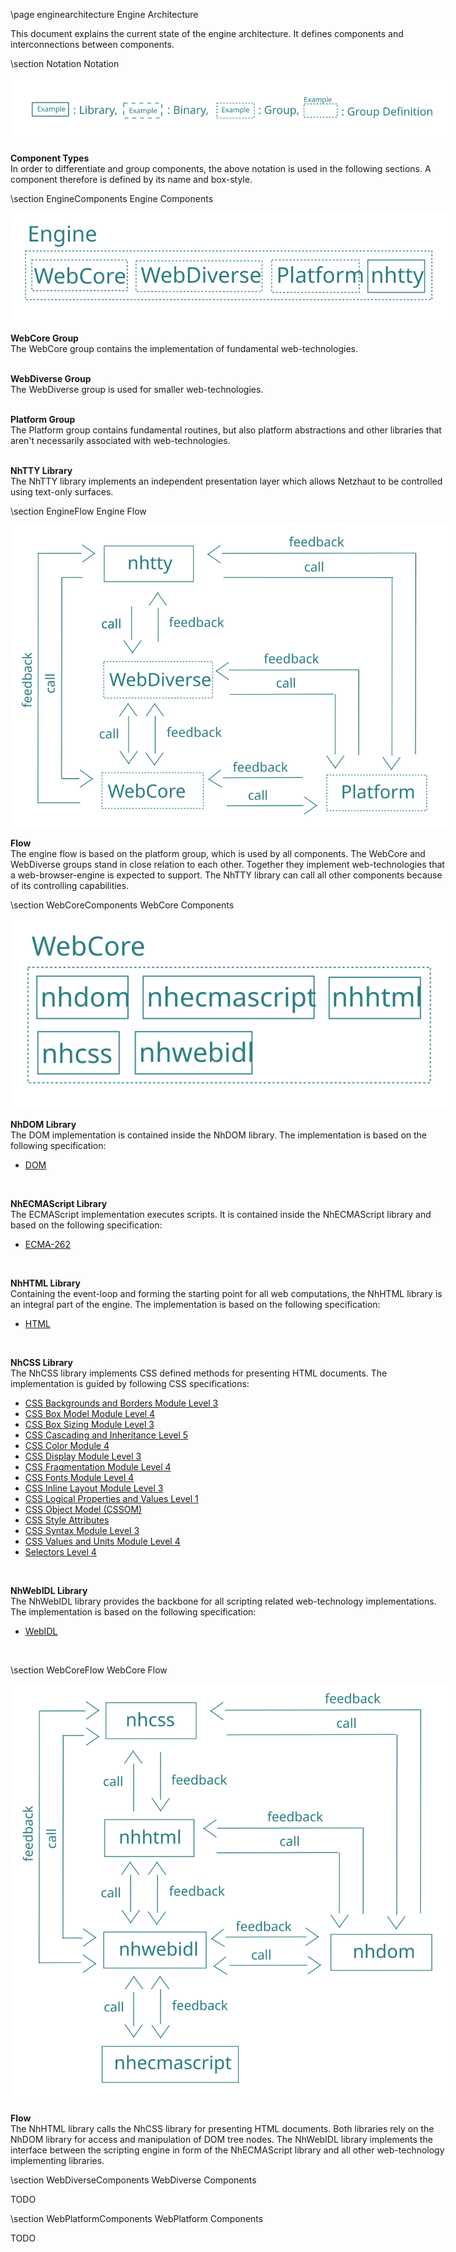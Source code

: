\page enginearchitecture Engine Architecture

<div style="width:700px;">

This document explains the current state of the engine architecture. It defines components and interconnections between components.

\section Notation Notation 

<img alt="Component Types" src="../architecture/componenttypes.svg"/>

**Component Types**  
In order to differentiate and group components, the above notation is used in the following sections. A component therefore is defined by its name and box-style.

\section EngineComponents Engine Components

<img alt="Engine Components" src="../architecture/enginecomponents.svg"/>

**WebCore Group**  
The WebCore group contains the implementation of fundamental web-technologies.  
<br>

**WebDiverse Group**  
The WebDiverse group is used for smaller web-technologies.  
<br>

**Platform Group**  
The Platform group contains fundamental routines, but also platform abstractions and other libraries that aren't necessarily associated with web-technologies.  
<br>

**NhTTY Library**  
The NhTTY library implements an independent presentation layer which allows Netzhaut to be controlled using text-only surfaces.
<br>

\section EngineFlow Engine Flow

<img alt="Engine Flow" src="../architecture/engineflow.svg"/>

**Flow**  
The engine flow is based on the platform group, which is used by all components. The WebCore and WebDiverse groups stand in close relation to each other. Together they implement web-technologies that a web-browser-engine is expected to support. The NhTTY library can call all other components because of its controlling capabilities.  

\section WebCoreComponents WebCore Components

<img alt="WebCore Components" src="../architecture/enginewebcorecomponents.svg"/>

**NhDOM Library**  
The DOM implementation is contained inside the NhDOM library. The implementation is based on the following specification: 
- [DOM](https://dom.spec.whatwg.org/)
<br>

**NhECMAScript Library**  
The ECMAScript implementation executes scripts. It is contained inside the NhECMAScript library and based on the following specification:
- [ECMA-262](https://www.ecma-international.org/ecma-262/)
<br>

**NhHTML Library**  
Containing the event-loop and forming the starting point for all web computations, the NhHTML library is an integral part of the engine. The implementation is based on the following specification:
- [HTML](https://html.spec.whatwg.org/multipage/)
<br>

**NhCSS Library**  
The NhCSS library implements CSS defined methods for presenting HTML documents. The implementation is guided by following CSS specifications:  
- [CSS Backgrounds and Borders Module Level 3](https://www.w3.org/TR/css-backgrounds-3/)
- [CSS Box Model Module Level 4](https://www.w3.org/TR/css-box-4/)
- [CSS Box Sizing Module Level 3](https://www.w3.org/TR/css-sizing-3/)
- [CSS Cascading and Inheritance Level 5](https://www.w3.org/TR/css-cascade-5/)
- [CSS Color Module 4](https://www.w3.org/TR/css-color-4/)
- [CSS Display Module Level 3](https://www.w3.org/TR/css-display-3/)
- [CSS Fragmentation Module Level 4](https://www.w3.org/TR/css-break-4/)
- [CSS Fonts Module Level 4](https://www.w3.org/TR/css-fonts-4/)
- [CSS Inline Layout Module Level 3](https://www.w3.org/TR/css-inline-3)
- [CSS Logical Properties and Values Level 1](https://www.w3.org/TR/css-logical-1)
- [CSS Object Model (CSSOM)](https://www.w3.org/TR/cssom-1/)
- [CSS Style Attributes](https://www.w3.org/TR/css-style-attr/)
- [CSS Syntax Module Level 3](https://www.w3.org/TR/css-syntax-3/)
- [CSS Values and Units Module Level 4](https://www.w3.org/TR/css-values-4/)
- [Selectors Level 4](https://www.w3.org/TR/selectors-4/)
<br>

**NhWebIDL Library**  
The NhWebIDL library provides the backbone for all scripting related web-technology implementations. The implementation is based on the following specification:
- [WebIDL](https://heycam.github.io/webidl/)  
<br>

\section WebCoreFlow WebCore Flow

<img alt="WebCore Flow" src="../architecture/enginewebcoreflow.svg"/>

**Flow**  
The NhHTML library calls the NhCSS library for presenting HTML documents. Both libraries rely on the NhDOM library for access and manipulation of DOM tree nodes. The NhWebIDL library implements the interface between the scripting engine in form of the NhECMAScript library and all other web-technology implementing libraries.  

\section WebDiverseComponents WebDiverse Components

TODO

\section WebPlatformComponents WebPlatform Components

TODO

</div>

